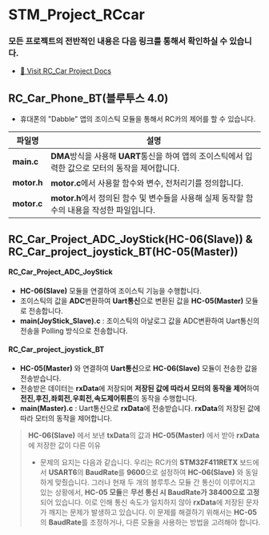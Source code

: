 # STM_Project_RCcar
### 모든 프로젝트의 전반적인 내용은 다음 링크를 통해서 확인하실 수 있습니다.
- [🚗 Visit RC_Car Project Docs](https://www.canva.com/design/DAGPbfohr20/pTF_LQDb0HObs8oqjEBFqg/view?utm_content=DAGPbfohr20&utm_campaign=designshare&utm_medium=link&utm_source=editor)   
## RC_Car_Phone_BT(블루투스 4.0)
- 휴대폰의 "Dabble" 앱의 조이스틱 모듈을 통해서 RC카의 제어를 할 수 있습니다.
  
| 파일명 | 설명|
| --- | --- |
| **main.c** |**DMA**방식을 사용해 **UART**통신을 하여 앱의 조이스틱에서 입력한 값으로 모터의 동작을 제어합니다.| 
| **motor.h** |**motor.c**에서 사용할 함수와 변수, 전처리기를 정의합니다.| 
| **motor.c** |**motor.h**에서 정의된 함수 및 변수들을 사용해 실제 동작할 함수의 내용을 작성한 파일입니다.| 


## RC_Car_Project_ADC_JoyStick(HC-06(Slave)) & RC_Car_project_joystick_BT(HC-05(Master))
####  **RC_Car_Project_ADC_JoyStick**
- **HC-06(Slave)** 모듈을 연결하여 조이스틱 기능을 수행합니다. 
- 조이스틱의 값을 **ADC**변환하여 **Uart통신**으로 변환된 값을 **HC-05(Master)** 모듈로 전송합니다.
- **main(JoyStick_Slave).c** : 조이스틱의 아날로그 값을 ADC변환하여 Uart통신의 전송을 Polling 방식으로 전송합니다.
#### **RC_Car_project_joystick_BT**
-  **HC-05(Master)** 와 연결하여 **Uart통신**으로 **HC-06(Slave)** 모듈이 전송한 값을 전송받습니다. 
- 전송받은 데이터는 **rxData**에 저장되며 **저장된 값에 따라서 모터의 동작을 제어**하여 **전진,후진,좌회전,우회전,속도제어뤼튼**의 동작을 수행합니다.
- **main(Master).c** : Uart통신으로 **rxData**에 전송받습니다. **rxData**의 저장된 값에 따라 모터의 동작을 제어합니다.

>**HC-06(Slave)** 에서 보낸 **txData**의 값과 **HC-05(Master)** 에서 받아 **rxData**에 저장한 값이 다른 이유
>- 문제의 요지는 다음과 같습니다. 우리는 RC카의 **STM32F411RETX** 보드에서 **USART6**의 **BaudRate**를 **9600**으로 설정하여 **HC-06(Slave)** 와 동일하게 맞췄습니다. 그러나 현재 두 개의 블루투스 모듈 간 통신이 이루어지고 있는 상황에서, **HC-05 모듈**은 **무선 통신 시 BaudRate가 38400으로 고정**되어 있습니다. 이로 인해 통신 속도가 일치하지 않아 **rxData**에 저장된 문자가 깨지는 문제가 발생하고 있습니다. 이 문제를 해결하기 위해서는 **HC-05**의 **BaudRate**를 조정하거나, 다른 모듈을 사용하는 방법을 고려해야 합니다.
